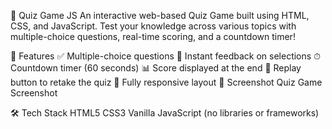 🎯 Quiz Game JS
An interactive web-based Quiz Game built using HTML, CSS, and JavaScript. Test your knowledge across various topics with multiple-choice questions, real-time scoring, and a countdown timer!

🚀 Features
✅ Multiple-choice questions
🧠 Instant feedback on selections
⏱ Countdown timer (60 seconds)
📊 Score displayed at the end
🔁 Replay button to retake the quiz
📱 Fully responsive layout
📸 Screenshot
Quiz Game Screenshot

🛠 Tech Stack
HTML5
CSS3
Vanilla JavaScript (no libraries or frameworks)
